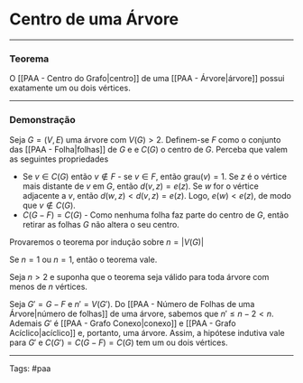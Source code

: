 
# Centro de uma Árvore

---

### Teorema

O [[PAA - Centro do Grafo|centro]] de uma [[PAA - Árvore|árvore]] possui exatamente um ou dois vértices.

---

### Demonstração

Seja $G=(V,E)$ uma árvore com $V(G) > 2$. Definem-se $F$ como o conjunto das [[PAA - Folha|folhas]] de $G$ e e $C(G)$ o centro de $G$. Perceba que valem as seguintes propriedades

- Se $v \in C(G)$ então $v \not\in F$ - se $v \in F$, então $\mathrm{grau}(v)=1$. Se $z$ é o vértice mais distante de $v$ em $G$, então $d(v,z) = e(z)$. Se $w$ for o vértice adjacente a $v$, então $d(w,z) < d(v,z) = e(z)$. Logo, $e(w) < e(z)$, de modo que $v \not\in C(G)$.
- $C(G-F)=C(G)$ - Como nenhuma folha faz parte do centro de $G$, então retirar as folhas $G$ não altera o seu centro.

Provaremos o teorema por indução sobre $n=|V(G)|$

Se $n=1$ ou $n=1$, então o teorema vale.

Seja $n>2$ e suponha que o teorema seja válido para toda árvore com menos de $n$ vértices.

Seja $G'=G-F$ e $n'=V(G')$. Do [[PAA - Número de Folhas de uma Árvore|número de folhas]] de uma árvore, sabemos que $n' \leq n - 2 < n$. Ademais $G'$ é [[PAA - Grafo Conexo|conexo]] e [[PAA - Grafo Acíclico|acíclico]] e, portanto, uma árvore. Assim, a hipótese indutiva vale para $G'$ e $C(G')=C(G-F)=C(G)$ tem um ou dois vértices.

---

Tags: #paa
